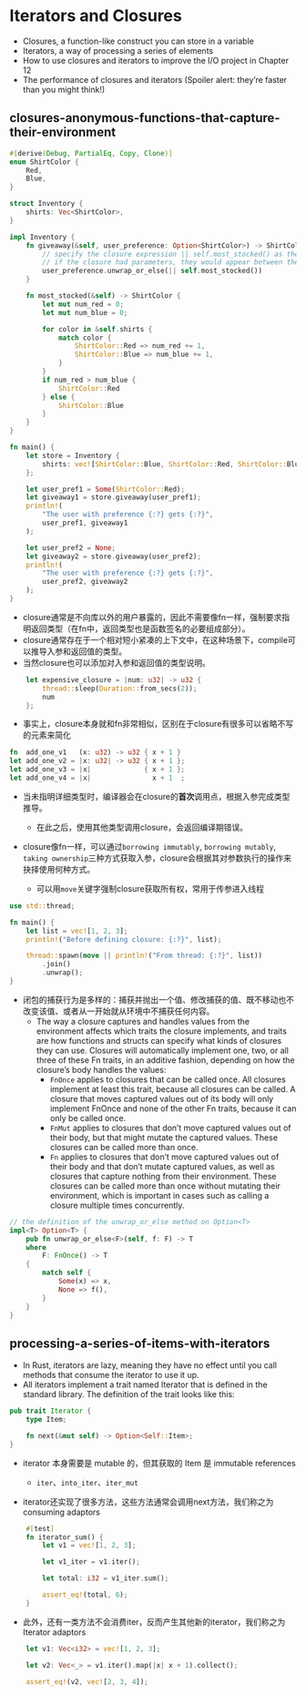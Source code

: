 # Iterators and Closures

* Closures, a function-like construct you can store in a variable
* Iterators, a way of processing a series of elements
* How to use closures and iterators to improve the I/O project in Chapter 12
* The performance of closures and iterators (Spoiler alert: they’re faster than you might think!)

## closures-anonymous-functions-that-capture-their-environment

```rust
#[derive(Debug, PartialEq, Copy, Clone)]
enum ShirtColor {
    Red,
    Blue,
}

struct Inventory {
    shirts: Vec<ShirtColor>,
}

impl Inventory {
    fn giveaway(&self, user_preference: Option<ShirtColor>) -> ShirtColor {
        // specify the closure expression || self.most_stocked() as the argument to unwrap_or_else.
        // if the closure had parameters, they would appear between the two vertical bars
        user_preference.unwrap_or_else(|| self.most_stocked())
    }

    fn most_stocked(&self) -> ShirtColor {
        let mut num_red = 0;
        let mut num_blue = 0;

        for color in &self.shirts {
            match color {
                ShirtColor::Red => num_red += 1,
                ShirtColor::Blue => num_blue += 1,
            }
        }
        if num_red > num_blue {
            ShirtColor::Red
        } else {
            ShirtColor::Blue
        }
    }
}

fn main() {
    let store = Inventory {
        shirts: vec![ShirtColor::Blue, ShirtColor::Red, ShirtColor::Blue],
    };

    let user_pref1 = Some(ShirtColor::Red);
    let giveaway1 = store.giveaway(user_pref1);
    println!(
        "The user with preference {:?} gets {:?}",
        user_pref1, giveaway1
    );

    let user_pref2 = None;
    let giveaway2 = store.giveaway(user_pref2);
    println!(
        "The user with preference {:?} gets {:?}",
        user_pref2, giveaway2
    );
}
```

* closure通常是不向库以外的用户暴露的，因此不需要像fn一样，强制要求指明返回类型（在fn中，返回类型也是函数签名的必要组成部分）。
* closure通常存在于一个相对短小紧凑的上下文中，在这种场景下，compile可以推导入参和返回值的类型。
* 当然closure也可以添加对入参和返回值的类型说明。

```rust
    let expensive_closure = |num: u32| -> u32 {
        thread::sleep(Duration::from_secs(2));
        num
    };
```

* 事实上，closure本身就和fn非常相似，区别在于closure有很多可以省略不写的元素来简化

```rust
fn  add_one_v1   (x: u32) -> u32 { x + 1 }
let add_one_v2 = |x: u32| -> u32 { x + 1 };
let add_one_v3 = |x|             { x + 1 };
let add_one_v4 = |x|               x + 1  ;
```

* 当未指明详细类型时，编译器会在closure的**首次**调用点，根据入参完成类型推导。
  * 在此之后，使用其他类型调用closure，会返回编译期错误。

* closure像fn一样，可以通过`borrowing immutably`, `borrowing mutably`,  `taking ownership`三种方式获取入参，closure会根据其对参数执行的操作来抉择使用何种方式。
  * 可以用`move`关键字强制closure获取所有权，常用于传参进入线程

```rust
use std::thread;

fn main() {
    let list = vec![1, 2, 3];
    println!("Before defining closure: {:?}", list);

    thread::spawn(move || println!("From thread: {:?}", list))
        .join()
        .unwrap();
}
```

* 闭包的捕获行为是多样的：捕获并抛出一个值、修改捕获的值、既不移动也不改变该值、或者从一开始就从环境中不捕获任何内容。
  * The way a closure captures and handles values from the environment affects which traits the closure implements, and traits are how functions and structs can specify what kinds of closures they can use. Closures will automatically implement one, two, or all three of these Fn traits, in an additive fashion, depending on how the closure’s body handles the values:
    * `FnOnce` applies to closures that can be called once. All closures implement at least this trait, because all closures can be called. A closure that moves captured values out of its body will only implement FnOnce and none of the other Fn traits, because it can only be called once.
    * `FnMut` applies to closures that don’t move captured values out of their body, but that might mutate the captured values. These closures can be called more than once.
    * `Fn` applies to closures that don’t move captured values out of their body and that don’t mutate captured values, as well as closures that capture nothing from their environment. These closures can be called more than once without mutating their environment, which is important in cases such as calling a closure multiple times concurrently.
  
```rust
// the definition of the unwrap_or_else method on Option<T>
impl<T> Option<T> {
    pub fn unwrap_or_else<F>(self, f: F) -> T
    where
        F: FnOnce() -> T
    {
        match self {
            Some(x) => x,
            None => f(),
        }
    }
}
```

## processing-a-series-of-items-with-iterators

* In Rust, iterators are lazy, meaning they have no effect until you call methods that consume the iterator to use it up.
* All iterators implement a trait named Iterator that is defined in the standard library. The definition of the trait looks like this:

```rust
pub trait Iterator {
    type Item;

    fn next(&mut self) -> Option<Self::Item>;
}
```

* iterator 本身需要是 mutable 的，但其获取的 Item 是 immutable references
  * `iter`、`into_iter`、`iter_mut`
  
* iterator还实现了很多方法，这些方法通常会调用next方法，我们称之为 consuming adaptors

```rust
    #[test]
    fn iterator_sum() {
        let v1 = vec![1, 2, 3];

        let v1_iter = v1.iter();

        let total: i32 = v1_iter.sum();

        assert_eq!(total, 6);
    }
```

* 此外，还有一类方法不会消费iter，反而产生其他新的iterator，我们称之为 Iterator adaptors 
  
```rust
    let v1: Vec<i32> = vec![1, 2, 3];

    let v2: Vec<_> = v1.iter().map(|x| x + 1).collect();

    assert_eq!(v2, vec![2, 3, 4]);
```